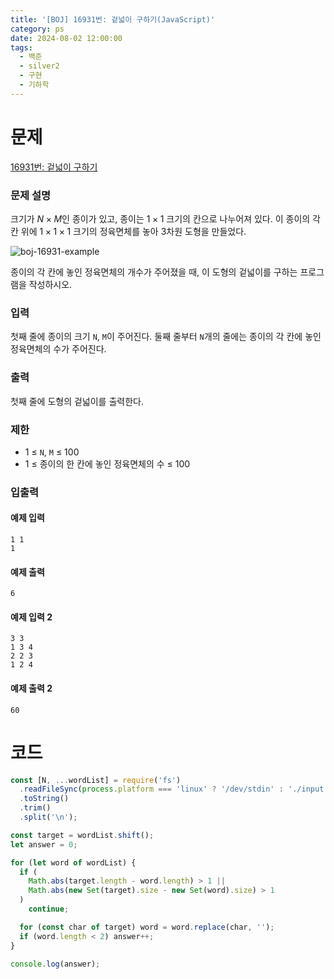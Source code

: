 ```yaml
---
title: '[BOJ] 16931번: 겉넓이 구하기(JavaScript)'
category: ps
date: 2024-08-02 12:00:00
tags:
  - 백준
  - silver2
  - 구현
  - 기하학
---
```


# 문제

[16931번: 겉넓이 구하기](https://www.acmicpc.net/problem/16931)

### 문제 설명

크기가 $N \times M$인 종이가 있고, 종이는 $1\times1$ 크기의 칸으로 나누어져 있다. 이 종이의 각 칸 위에 $1\times1\times1$ 크기의 정육면체를 놓아 3차원 도형을 만들었다.

<div class='resize-wrapper'>

![boj-16931-example](./image/boj-16931.png)

</div>

종이의 각 칸에 놓인 정육면체의 개수가 주어졌을 때, 이 도형의 겉넓이를 구하는 프로그램을 작성하시오.

### 입력

첫째 줄에 종이의 크기 `N`, `M`이 주어진다. 둘째 줄부터 `N`개의 줄에는 종이의 각 칸에 놓인 정육면체의 수가 주어진다.

### 출력

첫째 줄에 도형의 겉넓이를 출력한다.

### 제한

- 1 ≤ `N`, `M` ≤ 100
- 1 ≤ 종이의 한 칸에 놓인 정육면체의 수 ≤ 100

### 입출력

<div class='flex-wrapper'>
<div>

#### 예제 입력

```text
1 1
1
```

</div>
<div>

#### 예제 출력

```text
6
```

</div>
</div>

<div class='flex-wrapper'>
<div>

#### 예제 입력 2

```text
3 3
1 3 4
2 2 3
1 2 4
```

</div>
<div>

#### 예제 출력 2

```text
60
```

</div>
</div>

# 코드

```js
const [N, ...wordList] = require('fs')
  .readFileSync(process.platform === 'linux' ? '/dev/stdin' : './input.txt')
  .toString()
  .trim()
  .split('\n');

const target = wordList.shift();
let answer = 0;

for (let word of wordList) {
  if (
    Math.abs(target.length - word.length) > 1 ||
    Math.abs(new Set(target).size - new Set(word).size) > 1
  )
    continue;

  for (const char of target) word = word.replace(char, '');
  if (word.length < 2) answer++;
}

console.log(answer);
```
